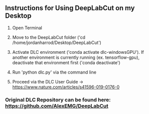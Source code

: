 ## Instructions for Using DeepLabCut on my Desktop

1. Open Terminal 

2. Move to the DeepLabCut folder ('cd /home/jordanharrod/Desktop/DeepLabCut')

3. Activate DLC environment ('conda activate dlc-windowsGPU'). If another environment is currently running (ex. tensorflow-gpu), deactivate that environment first ('conda deactivate')

4. Run 'python dlc.py' via the command line 

5. Proceed via the DLC User Guide -> https://www.nature.com/articles/s41596-019-0176-0


### Original DLC Repository can be found here: https://github.com/AlexEMG/DeepLabCut
